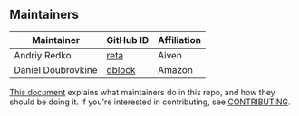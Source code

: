 ## Maintainers

| Maintainer             | GitHub ID                                         | Affiliation |
|------------------------|---------------------------------------------------|-------------|
| Andriy Redko           | [reta](https://github.com/reta)                   | Aiven       |
| Daniel Doubrovkine     | [dblock](https://github.com/dblock)               | Amazon      |

[This document](https://github.com/opensearch-project/.github/blob/main/MAINTAINERS.md) explains what maintainers do in this repo, and how they should be doing it. If you're interested in contributing, see [CONTRIBUTING](CONTRIBUTING.md).